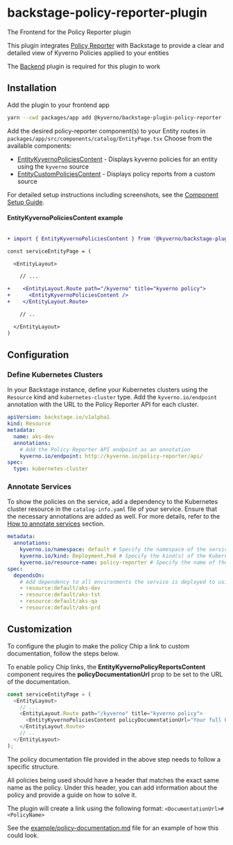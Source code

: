 # backstage-policy-reporter-plugin

The Frontend for the Policy Reporter plugin

This plugin integrates [Policy Reporter](https://kyverno.github.io/policy-reporter/) with Backstage to provide a clear and detailed view of Kyverno Policies applied to your entities

The [Backend](https://www.npmjs.com/package/@kyverno/backstage-plugin-policy-reporter-backend?activeTab=readme) plugin is required for this plugin to work

## Installation

Add the plugin to your frontend app

```bash
yarn --cwd packages/app add @kyverno/backstage-plugin-policy-reporter
```

Add the desired policy-reporter component(s) to your Entity routes in `packages/app/src/components/catalog/EntityPage.tsx`
Choose from the available components:

- [EntityKyvernoPoliciesContent](/docs/component-setup.md#entitykyvernopoliciescontent) - Displays kyverno policies for an entity using the `kyverno` source
- [EntityCustomPoliciesContent](/docs/component-setup.md#entitycustompoliciescontent) - Displays policy reports from a custom source

For detailed setup instructions including screenshots, see the [Component Setup Guide](/docs/component-setup.md).

#### EntityKyvernoPoliciesContent example

```diff

+ import { EntityKyvernoPoliciesContent } from '@kyverno/backstage-plugin-policy-reporter';

const serviceEntityPage = (

  <EntityLayout>

    // ...

+    <EntityLayout.Route path="/kyverno" title="kyverno policy">
+      <EntityKyvernoPoliciesContent />
+    </EntityLayout.Route>

    // ..

  </EntityLayout>
)
```

## Configuration

### Define Kubernetes Clusters

In your Backstage instance, define your Kubernetes clusters using the `Resource` kind and `kubernetes-cluster` type. Add the `kyverno.io/endpoint` annotation with the URL to the Policy Reporter API for each cluster.

```yaml
apiVersion: backstage.io/v1alpha1
kind: Resource
metadata:
  name: aks-dev
  annotations:
    # Add the Policy Reporter API endpoint as an annotation
    kyverno.io/endpoint: http://kyverno.io/policy-reporter/api/
spec:
  type: kubernetes-cluster
```

### Annotate Services

To show the policies on the service, add a dependency to the Kubernetes cluster resource in the `catalog-info.yaml` file of your service. Ensure that the necessary annotations are added as well. For more details, refer to the [How to annotate services](../../README.md#how-to-annotate-services) section.

```yaml
metadata:
  annotations:
    kyverno.io/namespace: default # Specify the namespace of the service
    kyverno.io/kind: Deployment,Pod # Specify the kind(s) of the Kubernetes resource(s)
    kyverno.io/resource-name: policy-reporter # Specify the name of the resource
spec:
  dependsOn:
    # Add dependency to all environments the service is deployed to using the Resource entityRef
    - resource:default/aks-dev
    - resource:default/aks-tst
    - resource:default/aks-qa
    - resource:default/aks-prd
```

## Customization

To configure the plugin to make the policy Chip a link to custom documentation, follow the steps below.

To enable policy Chip links, the **EntityKyvernoPolicyReportsContent** component requires the **policyDocumentationUrl** prop to be set to the URL of the documentation.

```typescript
const serviceEntityPage = (
  <EntityLayout>
    // ...
    <EntityLayout.Route path="/kyverno" title="kyverno policy">
      <EntityKyvernoPoliciesContent policyDocumentationUrl="Your full URL link" />
    </EntityLayout.Route>
    // ..
  </EntityLayout>
);
```

The policy documentation file provided in the above step needs to follow a specific structure.

All policies being used should have a header that matches the exact same name as the policy. Under this header, you can add information about the policy and provide a guide on how to solve it.

The plugin will create a link using the following format: `<DocumentationUrl>#<PolicyName>`

See the [example/policy-documentation.md](../../example/policy-documentation.md) file for an example of how this could look.
